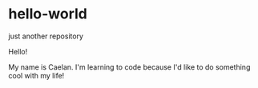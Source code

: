 # hello-world
just another repository

Hello!

My name is Caelan. I'm learning to code because I'd like to do something cool with my life!
